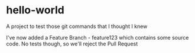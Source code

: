 # hello-world

A project to test those git commands that I thought I knew

I've now added a Feature Branch - feature123 which contains some source code. No tests though, so we'll reject the Pull Request

